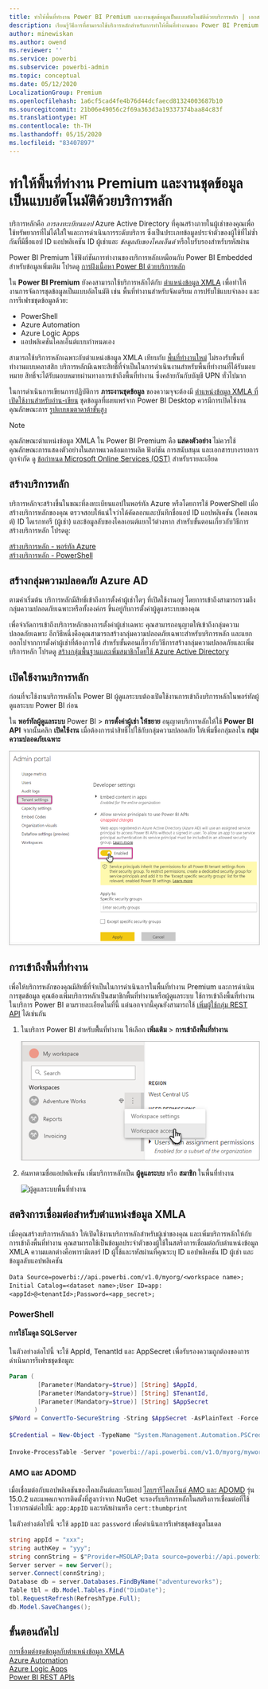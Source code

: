 ```yaml
---
title: ทำให้พื้นที่ทำงาน Power BI Premium และงานชุดข้อมูลเป็นแบบอัตโนมัติด้วยบริการหลัก | เอกสาร Microsoft
description: เรียนรู้วิธีการที่สามารถใช้บริการหลักสำหรับการทำให้พื้นที่ทำงานของ Power BI Premium และงานการจัดการชุดข้อมูลเป็นแบบอัตโนมัติ
author: minewiskan
ms.author: owend
ms.reviewer: ''
ms.service: powerbi
ms.subservice: powerbi-admin
ms.topic: conceptual
ms.date: 05/12/2020
LocalizationGroup: Premium
ms.openlocfilehash: 1a6cf5cad4fe4b76d44dcfaecd81324003687b10
ms.sourcegitcommit: 21b06e49056c2f69a363d3a19337374baa84c83f
ms.translationtype: HT
ms.contentlocale: th-TH
ms.lasthandoff: 05/15/2020
ms.locfileid: "83407897"
---
```

# <a name="automate-premium-workspace-and-dataset-tasks-with-service-principals"></a>ทำให้พื้นที่ทำงาน Premium และงานชุดข้อมูลเป็นแบบอัตโนมัติิด้วยบริการหลัก

บริการหลักคือ *การลงทะเบียนแอป* Azure Active Directory ที่คุณสร้างภายในผู้เช่าของคุณเพื่อใช้ทรัพยากรที่ไม่ได้ใส่ใจและการดำเนินการระดับบริการ ซึ่งเป็นประเภทข้อมูลประจำตัวของผู้ใช้ที่ไม่ซ้ำกันที่มีชื่อแอป ID แอปพลิเคชัน ID ผู้เช่าและ *ข้อมูลลับของไคลเอ็นต์* หรือใบรับรองสำหรับรหัสผ่าน

Power BI Premium ใช้ฟังก์ชันการทำงานของบริการหลักเหมือนกับ Power BI Embedded สำหรับข้อมูลเพิ่มเติม โปรดดู [การฝังเนื้อหา Power BI ด้วยบริการหลัก](../developer/embedded/embed-service-principal.md)

ใน **Power BI Premium** ยังคงสามารถใช้บริการหลักได้กับ [ตำแหน่งข้อมูล XMLA](service-premium-connect-tools.md) เพื่อทำให้งานการจัดการชุดข้อมูลเป็นแบบอัตโนมัติ เช่น พื้นที่ทำงานสำหรับจัดเตรียม การปรับใช้แบบจำลอง และการรีเฟรชชุดข้อมูลด้วย:

- PowerShell
- Azure Automation
- Azure Logic Apps
- แอปพลิเคชันไคลเอ็นต์แบบกำหนดเอง

สามารถใช้บริการหลักเฉพาะกับตำแหน่งข้อมูล XMLA เทียบกับ [พื้นที่ทำงานใหม่](../collaborate-share/service-new-workspaces.md) ไม่รองรับพื้นที่ทำงานแบบคลาสสิก บริการหลักมีเฉพาะสิทธิ์ที่จำเป็นในการดำเนินงานสำหรับพื้นที่ทำงานที่ได้รับมอบหมาย สิทธิ์จะได้รับมอบหมายผ่านทางการเข้าถึงพื้นที่ทำงาน ซึ่งคล้ายกันกับบัญชี UPN ทั่วไปมาก

ในการดำเนินการเขียนการปฏิบัติการ **ภาระงานชุดข้อมูล** ของความจุจะต้องมี [ตำแหน่งข้อมูล XMLA ที่เปิดใช้งานสำหรับอ่าน-เขียน](service-premium-connect-tools.md#enable-xmla-read-write) ชุดข้อมูลที่เผยแพร่จาก Power BI Desktop ควรมีการเปิดใช้งานคุณลักษณะการ [รูปแบบเมตาดาต้าขั้นสูง](../connect-data/desktop-enhanced-dataset-metadata.md)

> [!NOTE]
> คุณลักษณะตำแหน่งข้อมูล XMLA ใน Power BI Premium คือ **แสดงตัวอย่าง** ไม่ควรใช้คุณลักษณะการแสดงตัวอย่างในสภาพแวดล้อมการผลิต ฟังก์ชัน การสนับสนุน และเอกสารบางรายการถูกจำกัด  ดู [ข้อกำหนด Microsoft Online Services (OST)](https://www.microsoft.com/licensing/product-licensing/products?rtc=1) สำหรับรายละเอียด

## <a name="create-a-service-principal"></a>สร้างบริการหลัก

บริการหลักจะสร้างขึ้นในขณะที่ลงทะเบียนแอปในพอร์ทัล Azure หรือโดยการใช้ PowerShell เมื่อสร้างบริการหลักของคุณ ตรวจสอบให้แน่ใจว่าได้คัดลอกและบันทึกชื่อแอป ID แอปพลิเคชัน (ไคลเอนต์) ID ไดเรกทอรี (ผู้เช่า) และข้อมูลลับของไคลเอนต์แยกไว้ต่างหาก สำหรับขั้นตอนเกี่ยวกับวิธีการสร้างบริการหลัก โปรดดู:

[สร้างบริการหลัก - พอร์ทัล Azure](https://docs.microsoft.com/azure/active-directory/develop/howto-create-service-principal-portal)   
[สร้างบริการหลัก - PowerShell](https://docs.microsoft.com/azure/active-directory/develop/howto-authenticate-service-principal-powershell)

## <a name="create-an-azure-ad-security-group"></a>สร้างกลุ่มความปลอดภัย Azure AD

ตามค่าเริ่มต้น บริการหลักมีสิทธิ์เข้าถึงการตั้งค่าผู้เช่าใดๆ ที่เปิดใช้งานอยู่ โดยการเข้าถึงสามารถรวมถึงกลุ่มความปลอดภัยเฉพาะหรือทั้งองค์กร ขึ้นอยู่กับการตั้งค่าผู้ดูแลระบบของคุณ

เพื่อจำกัดการเข้าถึงบริการหลักของการตั้งค่าผู้เช่าเฉพาะ คุณสามารถอนุญาตให้เข้าถึงกลุ่มความปลอดภัยเฉพาะ อีกวิธีหนึ่งคือคุณสามารถสร้างกลุ่มความปลอดภัยเฉพาะสำหรับบริการหลัก และแยกออกไปจากการตั้งค่าผู้เช่าที่ต้องการได้ สำหรับขั้นตอนเกี่ยวกับวิธีการสร้างกลุ่มความปลอดภัยและเพิ่มบริการหลัก โปรดดู [สร้างกลุ่มพื้นฐานและเพิ่มสมาชิกโดยใช้ Azure Active Directory](https://docs.microsoft.com/azure/active-directory/fundamentals/active-directory-groups-create-azure-portal)

## <a name="enable-service-principals"></a>เปิดใช้งานบริการหลัก

ก่อนที่จะใช้งานบริการหลักใน Power BI ผู้ดูแลระบบต้องเปิดใช้งานการเข้าถึงบริการหลักในพอร์ทัลผู้ดูแลระบบ Power BI ก่อน

ใน **พอร์ทัลผู้ดูแลระบบ** Power BI > **การตั้งค่าผู้เช่า ให้ขยาย** อนุญาตบริการหลักให้ใช้ **Power BI API** จากนั้นคลิก **เปิดใช้งาน** เมื่อต้องการนำสิทธิ์ไปใช้กับกลุ่มความปลอดภัย ให้เพิ่มชื่อกลุ่มลงใน **กลุ่มความปลอดภัยเฉพาะ**

![การตั้งค่าพื้นที่ทำงาน](media/service-premium-service-principal/admin-portal.png)

## <a name="workspace-access"></a>การเข้าถึงพื้นที่ทำงาน

เพื่อให้บริการหลักของคุณมีสิทธิ์ที่จำเป็นในการดำเนินการในพื้นที่ทำงาน Premium และการดำเนินการชุดข้อมูล คุณต้องเพิ่มบริการหลักเป็นสมาชิกพื้นที่ทำงานหรือผู้ดูแลระบบ ใช้การเข้าถึงพื้นที่ทำงานในบริการ Power BI ตามรายละเอียดในที่นี้ แต่นอกจากนี้คุณยังสามารถใช้ [เพิ่มผู้ใช้กลุ่ม REST API](https://docs.microsoft.com/rest/api/power-bi/groups/addgroupuser) ได้เช่นกัน

1. ในบริการ Power BI สำหรับพื้้นที่ทำงาน ให้เลือก **เพิ่มเติม** > **การเข้าถึงพื้นที่ทำงาน**

    ![การตั้งค่าพื้นที่ทำงาน](media/service-premium-service-principal/workspace-access.png)

2. ค้นหาตามชื่อแอปพลิเคชัน เพิ่มบริการหลักเป็น **ผู้ดูแลระบบ** หรือ **สมาชิก** ในพื้นที่ทำงาน

    ![ผู้ดูแลระบบพื้นที่ทำงาน](media/service-premium-service-principal/add-service-principal-in-the-UI.png)

## <a name="connection-strings-for-the-xmla-endpoint"></a>สตริงการเชื่อมต่อสำหรับตำแหน่งข้อมูล XMLA

เมื่อคุณสร้างบริการหลักแล้ว ให้เปิดใช้งานบริการหลักสำหรับผู้เช่าของคุณ และเพิ่มบริการหลักให้กับการเข้าถึงพื้นที่ทำงาน คุณสามารถใช้เป็นข้อมูลประจำตัวของผู้ใช้ในสตริงการเชื่อมต่อกับตำแหน่งข้อมูล XMLA ความแตกต่างคือพารามิเตอร์ ID ผู้ใช้และรหัสผ่านที่คุณระบุ ID แอปพลิเคชัน ID ผู้เช่า และข้อมูลลับแอปพลิเคชัน

`Data Source=powerbi://api.powerbi.com/v1.0/myorg/<workspace name>; Initial Catalog=<dataset name>;User ID=app:<appId>@<tenantId>;Password=<app_secret>;`

### <a name="powershell"></a>PowerShell

#### <a name="using-sqlserver-module"></a>การใช้โมดูล SQLServer

ในตัวอย่างต่อไปนี้ จะใช้ AppId, TenantId และ AppSecret เพื่อรับรองความถูกต้องของการดำเนินการรีเฟรชชุดข้อมูล:

```powershell
Param (
        [Parameter(Mandatory=$true)] [String] $AppId,
        [Parameter(Mandatory=$true)] [String] $TenantId,
        [Parameter(Mandatory=$true)] [String] $AppSecret
       )
$PWord = ConvertTo-SecureString -String $AppSecret -AsPlainText -Force

$Credential = New-Object -TypeName "System.Management.Automation.PSCredential" -ArgumentList $AppId, $PWord

Invoke-ProcessTable -Server "powerbi://api.powerbi.com/v1.0/myorg/myworkspace" -TableName "mytable" -Database "mydataset" -RefreshType "Full" -ServicePrincipal -ApplicationId $AppId -TenantId $TenantId -Credential $Credential
```

### <a name="amo-and-adomd"></a>AMO และ ADOMD

เมื่อเชื่อมต่อกับแอปพลิเคชันของไคลเอ็นต์และเว็บแอป [ไลบรารีไคลเอ็นต์ AMO และ ADOMD](https://docs.microsoft.com/azure/analysis-services/analysis-services-data-providers) รุ่น 15.0.2 และแพคเกจการติดตั้งที่สูงกว่าจาก NuGet จะรองรับบริการหลักในสตริงการเชื่อมต่อที่ใช้ไวยากรณ์ต่อไปนี้: `app:AppID` และรหัสผ่านหรือ `cert:thumbprint`

ในตัวอย่างต่อไปนี้ จะใช้ `appID` และ `password` เพื่อดำเนินการรีเฟรชชุดข้อมูลโมเดล

```csharp
string appId = "xxx";
string authKey = "yyy";
string connString = $"Provider=MSOLAP;Data source=powerbi://api.powerbi.com/v1.0/<tenant>/<workspacename>;Initial catalog=<datasetname>;User ID=app:{appId};Password={authKey};";
Server server = new Server();
server.Connect(connString);
Database db = server.Databases.FindByName("adventureworks");
Table tbl = db.Model.Tables.Find("DimDate");
tbl.RequestRefresh(RefreshType.Full);
db.Model.SaveChanges();
```

## <a name="next-steps"></a>ขั้นตอนถัดไป

[การเชื่อมต่อชุดข้อมูลกับตำแหน่งข้อมูล XMLA](service-premium-connect-tools.md)  
[Azure Automation](https://docs.microsoft.com/azure/automation)  
[Azure Logic Apps](https://docs.microsoft.com/azure/logic-apps/)  
[Power BI REST APIs](https://docs.microsoft.com/rest/api/power-bi/)
